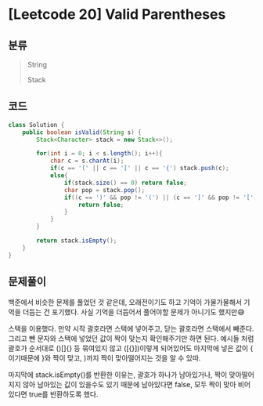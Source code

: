 # [Leetcode 20] Valid Parentheses

## 분류
> String
> 
> Stack

## 코드
```java
class Solution {
    public boolean isValid(String s) {
        Stack<Character> stack = new Stack<>();

        for(int i = 0; i < s.length(); i++){
            char c = s.charAt(i);
            if(c == '(' || c == '[' || c == '{') stack.push(c);
            else{
                if(stack.size() == 0) return false;
                char pop = stack.pop();
                if((c == ')' && pop != '(') || (c == ']' && pop != '[') || (c == '}' && pop !='{')){
                    return false;
                }
            }
        }

        return stack.isEmpty();
    }
}
```

## 문제풀이

백준에서 비슷한 문제를 풀었던 것 같은데, 오래전이기도 하고 기억이 가물가물해서 기억을 더듬는 건 포기했다. 사실 기억을 더듬어서 풀어야할 문제가 아니기도 했지만😅

스택을 이용했다. 만약 시작 괄호라면 스택에 넣어주고, 닫는 괄호라면 스택에서 빼준다. 그리고 뺀 문자와 스택에 넣었던 값이 짝이 맞는지 확인해주기만 하면 된다. 예시들 처럼 괄호가 순서대로 ()[]{} 등 묶여있지 않고 ([{}])이렇게 되어있어도 마지막에 넣은 값이 { 이기때문에 }와 짝이 맞고, )까지 짝이 맞아떨어지는 것을 알 수 있따.

마지막에 stack.isEmpty()를 반환한 이유는, 괄호가 하나가 남아있거나, 짝이 맞아떨어지지 않아 남아있는 값이 있을수도 있기 때문에 남아있다면 false, 모두 짝이 맞아 비어있다면 true를 반환하도록 했다.
